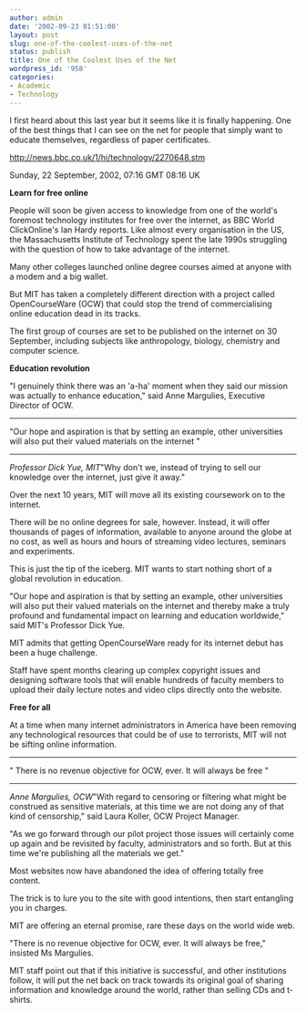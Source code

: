 ```yaml
---
author: admin
date: '2002-09-23 01:51:00'
layout: post
slug: one-of-the-coolest-uses-of-the-net
status: publish
title: One of the Coolest Uses of the Net
wordpress_id: '958'
categories:
- Academic
- Technology
---
```

I first heard about this last year but it seems like it is finally happening. One of the best things that I can see on the net for people that simply want to educate themselves, regardless of paper certificates.

<a href="http://news.bbc.co.uk/1/hi/technology/2270648.stm">http://news.bbc.co.uk/1/hi/technology/2270648.stm</a>

Sunday, 22 September, 2002, 07:16 GMT 08:16 UK

<strong>Learn for free online</strong>

People will soon be given access to knowledge from one of the world's foremost technology institutes for free over the internet, as BBC World ClickOnline's Ian Hardy reports. Like almost every organisation in the US, the Massachusetts Institute of Technology spent the late 1990s struggling with the question of how to take advantage of the internet.

Many other colleges launched online degree courses aimed at anyone with a modem and a big wallet.

But MIT has taken a completely different direction with a project called OpenCourseWare (OCW) that could stop the trend of commercialising online education dead in its tracks.

The first group of courses are set to be published on the internet on 30 September, including subjects like anthropology, biology, chemistry and computer science.

<strong>Education revolution</strong>

"I genuinely think there was an 'a-ha' moment when they said our mission was actually to enhance education," said Anne Margulies, Executive Director of OCW.

<hr />"Our hope and aspiration is that by setting an example, other universities will also put their valued materials on the internet "<hr />
<em>Professor Dick Yue, MIT</em>"Why don't we, instead of trying to sell our knowledge over the internet, just give it away."

Over the next 10 years, MIT will move all its existing coursework on to the internet.

There will be no online degrees for sale, however. Instead, it will offer thousands of pages of information, available to anyone around the globe at no cost, as well as hours and hours of streaming video lectures, seminars and experiments.

This is just the tip of the iceberg. MIT wants to start nothing short of a global revolution in education.

"Our hope and aspiration is that by setting an example, other universities will also put their valued materials on the internet and thereby make a truly profound and fundamental impact on learning and education worldwide," said MIT's Professor Dick Yue.

MIT admits that getting OpenCourseWare ready for its internet debut has been a huge challenge.

Staff have spent months clearing up complex copyright issues and designing software tools that will enable hundreds of faculty members to upload their daily lecture notes and video clips directly onto the website.

<strong>Free for all</strong>

At a time when many internet administrators in America have been removing any technological resources that could be of use to terrorists, MIT will not be sifting online information.

<hr />" There is no revenue objective for OCW, ever. It will always be free "<hr />
<em>Anne Margulies, OCW</em>"With regard to censoring or filtering what might be construed as sensitive materials, at this time we are not doing any of that kind of censorship," said Laura Koller, OCW Project Manager.

"As we go forward through our pilot project those issues will certainly come up again and be revisited by faculty, administrators and so forth. But at this time we're publishing all the materials we get."

Most websites now have abandoned the idea of offering totally free content.

The trick is to lure you to the site with good intentions, then start entangling you in charges.

MIT are offering an eternal promise, rare these days on the world wide web.

"There is no revenue objective for OCW, ever. It will always be free," insisted Ms Margulies.

MIT staff point out that if this initiative is successful, and other institutions follow, it will put the net back on track towards its original goal of sharing information and knowledge around the world, rather than selling CDs and t-shirts.
